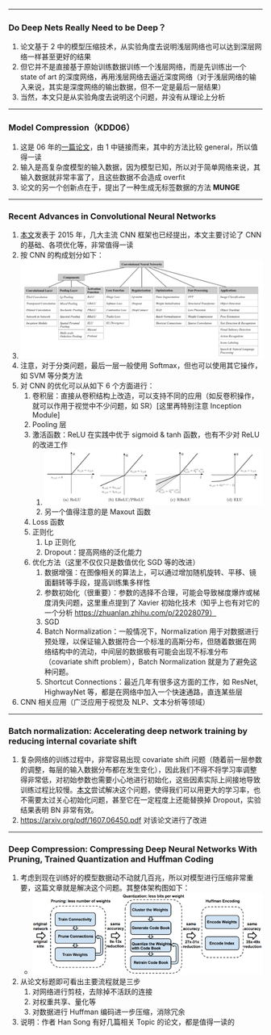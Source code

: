 
* * *

### Do Deep Nets Really Need to be Deep？

1. 论文基于 2 中的模型压缩技术，从实验角度去说明浅层网络也可以达到深层网络一样甚至更好的结果
2. 但它并不是直接基于原始训练数据训练一个浅层网络，而是先训练出一个 state of art 的深度网络，再用浅层网络去逼近深度网络（对于浅层网络的输入来说，其实是深度网络的输出数据，但不一定是最后一层结果）
3. 当然，本文只是从实验角度去说明这个问题，并没有从理论上分析

* * *

### Model Compression（KDD06）

1. 这是 06 年的[一篇论文](https://www.cs.cornell.edu/~caruana/compression.kdd06.pdf)，由 1 中链接而来，其中的方法比较 general，所以值得一读
2. 输入是高复杂度模型的输入数据，因为模型已知，所以对于简单网络来说，其输入数据就非常丰富了，且这些数据不会造成 overfit
3. 论文的另一个创新点在于，提出了一种生成无标签数据的方法 **MUNGE**

* * *

### Recent Advances in Convolutional Neural Networks  

1. [本文](https://arxiv.org/abs/1512.07108)发表于 2015 年，几大主流 CNN 框架也已经提出，本文主要讨论了 CNN 的基础、各项优化等，非常值得一读
2. 按 CNN 的构成划分如下：
3. ![](imgs/cnn_components.jpg)
4. 注意，对于分类问题，最后一层一般使用 Softmax，但也可以使用其它操作，如 SVM 等分类方法
5. 对 CNN 的优化可以从如下 6 个方面进行：
    1. 卷积层：直接从卷积结构上改造，可以支持不同的应用（如反卷积操作，就可以作用于视觉中不少问题，如 SR）[这里再特别注意 Inception Module]
    2. Pooling 层
    3. 激活函数：ReLU 在实践中优于 sigmoid & tanh 函数，也有不少对 ReLU 的改进工作
        1. ![](imgs/relu_varients.jpg)
        2. 另一个值得注意的是 Maxout 函数
    4. Loss 函数
    5. 正则化
        1. Lp 正则化
        2. Dropout：提高网络的泛化能力
    6. 优化方法（这里不仅仅只是数值优化 SGD 等的改进）
        1. 数据增强：在图像相关的算法上，可以通过增加随机旋转、平移、镜面翻转等手段，提高训练集多样性
        2. 参数初始化（很重要）：参数的选择不合理，可能会导致梯度爆炸或梯度消失问题，这里重点提到了 Xavier 初始化技术（知乎上也有对它的一个分析 https://zhuanlan.zhihu.com/p/22028079）
        3. SGD
        4. Batch Normalization：一般情况下，Normalization 用于对数据进行预处理，以保证输入数据符合一个标准的高斯分布，但随着数据在网络结构中的流动，中间层的数据极有可能会出现不标准分布（covariate shift problem），Batch Normalization 就是为了避免这种问题。
        5. Shortcut Connections：最近几年有很多这方面的工作，如 ResNet, HighwayNet 等，都是在网络中加入一个快速通路，直连某些层
6. CNN 相关应用（广泛应用于视觉及 NLP、文本分析等领域）

* * * 

### Batch normalization: Accelerating deep network training by reducing internal covariate shift

1. 复杂网络的训练过程中，非常容易出现 covariate shift 问题（随着前一层参数的调整，每层的输入数据分布都在发生变化），因此我们不得不将学习率调整得非常低，对初始参数也需要小心地进行初始化，这些因素实际上间接地导致训练过程比较慢。[本文](http://arxiv.org/pdf/1502.03167)尝试解决这个问题，使得我们可以用更大的学习率，也不需要太过关心初始化问题，甚至它在一定程度上还能替换掉 Dropout，实验结果表明 BN 非常有效。
2. <https://arxiv.org/pdf/1607.06450.pdf> 对该论文进行了改进


* * *

### Deep Compression: Compressing Deep Neural Networks With Pruning, Trained Quantization and Huffman Coding

1. 考虑到现在训练好的模型数据动不动就几百兆，所以对模型进行压缩非常重要，这篇文章就是解决这个问题。其整体架构图如下：
    - ![](imgs/dl_compression_iclr2016.jpg)
2. 从论文标题即可看出主要流程就是三步
    1. 对网络进行剪枝，去除掉不活跃的连接
    2. 对权重共享、量化等
    3. 对数据进行 Huffman 编码进一步压缩，消除冗余
2. 说明：作者 Han Song 有好几篇相关 Topic 的论文，都是值得一读的